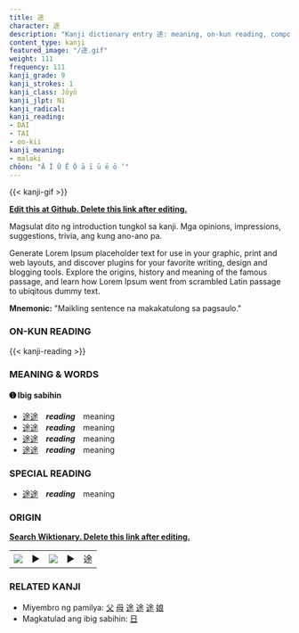 ```yaml
---
title: 途
character: 途
description: "Kanji dictionary entry 途: meaning, on-kun reading, compounds, origin, related kanji"
content_type: kanji
featured_image: "/途.gif"
weight: 111
frequency: 111
kanji_grade: 9
kanji_strokes: 1
kanji_class: Jōyō
kanji_jlpt: N1
kanji_radical: 
kanji_reading: 
- DAI
- TAI
- oo-kii
kanji_meaning:
- malaki
chōon: "Ā Ī Ū Ē Ō ā ī ū ē ō ’"
---
```

[//]: # (Don't edit the line below. Kanji animated GIF code is automatically generated.)
{{< kanji-gif >}}

[//]: # (Edit below this line.)

**[Edit this at Github. Delete this link after editing.](https://github.com/tim0g/tim/tree/main/content/kanji/途/index.md)**

Magsulat dito ng introduction tungkol sa kanji. Mga opinions, impressions, suggestions, trivia, ang kung ano-ano pa.

Generate Lorem Ipsum placeholder text for use in your graphic, print and web layouts, and discover plugins for your favorite writing, design and blogging tools. Explore the origins, history and meaning of the famous passage, and learn how Lorem Ipsum went from scrambled Latin passage to ubiqitous dummy text.
 
**Mnemonic:** "Maikling sentence na makakatulong sa pagsaulo."

### ON-KUN READING

[//]: # (Don't edit the line below. ON-KUN READING code is automatically generated.)
{{< kanji-reading >}}

### MEANING & WORDS

#### ➊ **Ibig sabihin**
  - [途](../途)[途](../途)　***reading***　meaning
  - [途](../途)[途](../途)　***reading***　meaning
  - [途](../途)[途](../途)　***reading***　meaning
  - [途](../途)[途](../途)　***reading***　meaning

### SPECIAL READING
  - [途](../途)[途](../途)　***reading***　meaning

### ORIGIN

**[Search Wiktionary. Delete this link after editing.](https://wiktionary.org/wiki/途)**
<table class="kanji-table"><tr><td>
<img src="60px-途-bronze.svg.png">
</td><td>▶</td><td>
<img src="60px-途-oracle.svg.png">
</td><td>▶</td>
<td class="kanji-origin">途</td>
</tr></table>

### RELATED KANJI
- Miyembro ng pamilya: [父](../父) [母](../母) [途](../途) [途](../途) [途](../途) [娘](../娘)
- Magkatulad ang ibig sabihin: [日](../日)
